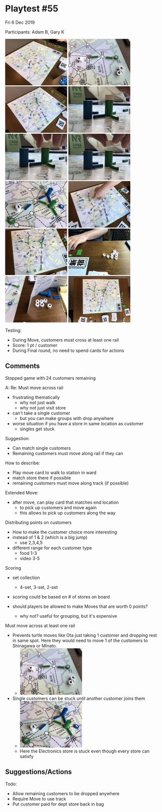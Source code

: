 # Playtest #55

Fri 6 Dec 2019

Participants: Adam B, Gary K

<img src="images/pt55/pt55-3261.jpg" height="150px"/> <img src="images/pt55/pt55-3262.jpg" height="150px"/> <img src="images/pt55/pt55-3263.jpg" height="150px"/> <img src="images/pt55/pt55-3264.jpg" height="150px"/> <img src="images/pt55/pt55-3265.jpg" height="150px"/> <img src="images/pt55/pt55-3266.jpg" height="150px"/> <img src="images/pt55/pt55-3267.jpg" height="150px"/> <img src="images/pt55/pt55-3268.jpg" height="150px"/> <img src="images/pt55/pt55-3269.jpg" height="150px"/> <img src="images/pt55/pt55-3270.jpg" height="150px"/> <img src="images/pt55/pt55-3271.jpg" height="150px"/> <img src="images/pt55/pt55-3272.jpg" height="150px"/> 

Testing:

* During Move, customers must cross at least one rail
* Score: 1 pt / customer
* During Final round, no need to spend cards for actions

## Comments

Stopped game with 24 customers remaining

A: Re: Must move across rail

* frustrating thematically
	* why not just walk
	* why not just visit store
* can't take a single customer
	* but you can make groups with drop anywhere
* worse situation if you  have a store in same location as customer
	* singles get stuck

Suggestion:

* Can match single customers
* Remaining customers must move along rail if they can

How to describe:

* Play move card to walk to station in ward
* match store there if possible
* remaining customers must move along track (if possible)

Extended Move:

* after move, can play card that matches end location
	* to pick up customers and move again
	* this allows to pick up customers along the way

Distributing points on customers

* How to make the customer choice more interesting
* instead of 1 & 2 (which is a big jump)
	* use 2,3,4,5
* different range for each customer type
	* food 1-3
	* video 3-5

Scoring

* set collection
	* 4-set, 3-set, 2-set
* scoring could be based on # of stores on board

* should players be allowed to make Moves that are worth 0 points?
	* why not? useful for grouping, but it's expensive

Must move across at least one rail

* Prevents turtle moves like Ota just taking 1 customer and dropping rest in same spot.
Here they would need to move 1 of the customers to Shinagawa or Minato.
	* <img src="images/pt55/pt55-3262.jpg" height="150px"/>
* Single customers can be stuck until another customer joins them
	* <img src="images/pt55/pt55-3267.jpg" height="150px"/>
	* Here the Electronics store is stuck even though every store can satisfy

## Suggestions/Actions

Todo:

* Allow remaining customers to be dropped anywhere
* Require Move to use track
* Put customer paid for dept store back in bag
